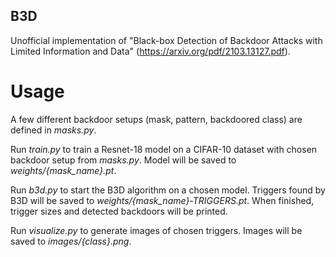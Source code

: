 ## B3D

Unofficial implementation of "Black-box Detection of Backdoor Attacks with Limited Information and Data" (https://arxiv.org/pdf/2103.13127.pdf).


# Usage

A few different backdoor setups (mask, pattern, backdoored class) are defined in *masks.py*.

Run *train.py* to train a Resnet-18 model on a CIFAR-10 dataset with chosen backdoor setup from *masks.py*. Model will be saved to *weights/{mask_name}.pt*.  

Run *b3d.py* to start the B3D algorithm on a chosen model. Triggers found by B3D will be saved to *weights/{mask_name}-TRIGGERS.pt*. When finished, trigger sizes and detected backdoors will be printed. 

Run *visualize.py* to generate images of chosen triggers. Images will be saved to *images/{class}.png*.